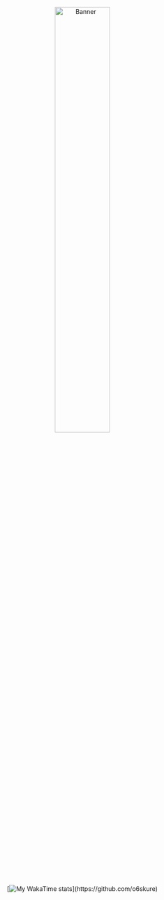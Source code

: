 <p align="center">
    <img src="https://upload.wikimedia.org/wikipedia/en/b/b8/Lain_hacker_small.jpg" alt="Banner" width="50%">
</p><br>                             <br>

<div align="center">

[![My WakaTime stats](https://github-readme-stats.vercel.app/api/wakatime?username=o6skure&hide_progress=truet&range=all_time&langs_count=8&theme=github_dark&hide_title=true&layout=compact&hide=JSON,Other,gitignore,YAML,HTML,Markdown,Makefile,sshconfig,markdown,Protocol%20Buffer,Cheetah,TOML,Solidity%20file,)](https://github.com/o6skure)

</div>
